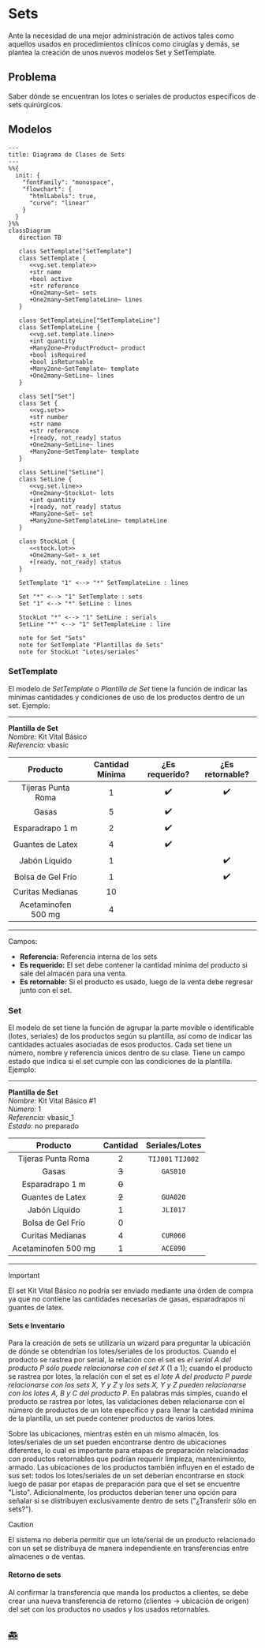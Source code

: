 # Sets

Ante la necesidad de una mejor administración de activos tales como aquellos usados en procedimientos clínicos como cirugías y demás, se plantea la creación de unos nuevos modelos Set y SetTemplate.

## Problema

Saber dónde se encuentran los lotes o seriales de productos específicos de sets quirúrgicos.

## Modelos

```mermaid
---
title: Diagrama de Clases de Sets
---
%%{
  init: {
    "fontFamily": "monospace",
    "flowchart": {
      "htmlLabels": true,
      "curve": "linear"
    }
  }
}%%
classDiagram
   direction TB

   class SetTemplate["SetTemplate"]
   class SetTemplate {
      <<vg.set.template>>
      +str name
      +bool active
      +str reference
      +One2many~Set~ sets
      +One2many~SetTemplateLine~ lines
   }

   class SetTemplateLine["SetTemplateLine"]
   class SetTemplateLine {
      <<vg.set.template.line>>
      +int quantity
      +Many2one~ProductProduct~ product
      +bool isRequired
      +bool isReturnable
      +Many2one~SetTemplate~ template
      +One2many~SetLine~ lines
   }

   class Set["Set"]
   class Set {
      <<vg.set>>
      +str number
      +str name
      +str reference
      +[ready, not_ready] status
      +One2many~SetLine~ lines
      +Many2one~SetTemplate~ template
   }

   class SetLine["SetLine"]
   class SetLine {
      <<vg.set.line>>
      +One2many~StockLot~ lots
      +int quantity
      +[ready, not_ready] status
      +Many2one~Set~ set
      +Many2one~SetTemplateLine~ templateLine
   }

   class StockLot {
      <<stock.lot>>
      +One2many~Set~ x_set
      +[ready, not_ready] status
   }

   SetTemplate "1" <--> "*" SetTemplateLine : lines
   
   Set "*" <--> "1" SetTemplate : sets
   Set "1" <--> "*" SetLine : lines

   StockLot "*" <--> "1" SetLine : serials
   SetLine "*" <--> "1" SetTemplateLine : line

   note for Set "Sets"
   note for SetTemplate "Plantillas de Sets"
   note for StockLot "Lotes/seriales"
```

### SetTemplate

El modelo de _SetTemplate_ o _Plantilla de Set_ tiene la función de indicar las mínimas cantidades y condiciones de uso de los productos dentro de un set. Ejemplo:

---

**Plantilla de Set**  
_Nombre:_ Kit Vital Básico  
_Referencia:_ vbasic

|      Producto       | Cantidad Mínima |   ¿Es requerido?   |   ¿Es retornable?    |
| :-----------------: | :-------------: | :----------------: | :----------------: |
| Tijeras Punta Roma  |        1        | :heavy_check_mark: | :heavy_check_mark: |
|        Gasas        |        5        | :heavy_check_mark: |                    |
|   Esparadrapo 1 m   |        2        | :heavy_check_mark: |                    |
|  Guantes de Latex   |        4        | :heavy_check_mark: |                    |
|    Jabón Líquido    |        1        |                    | :heavy_check_mark: |
|  Bolsa de Gel Frío  |        1        |                    | :heavy_check_mark: |
|  Curitas Medianas   |       10        |                    |                    |
| Acetaminofen 500 mg |        4        |                    |                    |

---

Campos:

- **Referencia:** Referencia interna de los sets
- **Es requerido:** El set debe contener la cantidad mínima del producto si sale del almacén para una venta.  
- **Es retornable:** Si el producto es usado, luego de la venta debe regresar junto con el set.

### Set

El modelo de set tiene la función de agrupar la parte movible o identificable (lotes, seriales) de los productos según su plantilla, así como de indicar las cantidades actuales asociadas de esos productos. Cada set tiene un número, nombre y referencia únicos dentro de su clase. Tiene un campo estado que indica si el set cumple con las condiciones de la plantilla. Ejemplo:

---

**Plantilla de Set**  
_Nombre:_ Kit Vital Básico #1  
_Número:_ 1  
_Referencia:_ vbasic\_1  
_Estado:_ no preparado

|      Producto       | Cantidad |  Seriales/Lotes   |
| :-----------------: | :------: | :---------------: |
| Tijeras Punta Roma  |    2     | `TIJ001` `TIJ002` |
|        Gasas        |  ~~3~~   |     `GAS010`      |
|   Esparadrapo 1 m   |  ~~0~~   |                   |
|  Guantes de Latex   |  ~~2~~   |     `GUA020`      |
|    Jabón Líquido    |    1     |     `JLI017`      |
|  Bolsa de Gel Frío  |    0     |                   |
|  Curitas Medianas   |    4     |     `CUR060`      |
| Acetaminofen 500 mg |    1     |     `ACE090`      |

---

> [!IMPORTANT]  
> El set Kit Vital Básico no podría ser enviado mediante una órden de compra ya que no contiene las cantidades necesarias de gasas, esparadrapos ni guantes de latex.

#### Sets e Inventario

Para la creación de sets se utilizaría un wizard para preguntar la ubicación de dónde se obtendrían los lotes/seriales de los productos. Cuando el producto se rastrea por serial, la relación con el set es _el serial A del producto P sólo puede relacionarse con el set X_ (1 a 1); cuando el producto se rastrea por lotes, la relación con el set es _el lote A del producto P puede relacionarse con los sets X, Y y Z_ y _los sets X, Y y Z pueden relacionarse con los lotes A, B y C del producto P_. En palabras más simples, cuando el producto se rastrea por lotes, las validaciones deben relacionarse con el número de productos de un lote específico y para llenar la cantidad mínima de la plantilla, un set puede contener productos de varios lotes.

Sobre las ubicaciones, mientras estén en un mismo almacén, los lotes/seriales de un set pueden encontrarse dentro de ubicaciones diferentes, lo cual es importante para etapas de preparación relacionadas con productos retornables que podrían requerir limpieza, mantenimiento, armado. Las ubicaciones de los productos también influyen en el estado de sus set: todos los lotes/seriales de un set deberían encontrarse en stock luego de pasar por etapas de preparación para que el set se encuentre "Listo". Adicionalmente, los productos deberían tener una opción para señalar si se distribuyen exclusivamente dentro de sets ("¿Transferir sólo en sets?").

> [!caution]
> El sistema no debería permitir que un lote/serial de un producto relacionado con un set se distribuya de manera independiente en transferencias entre almacenes o de ventas.

#### Retorno de sets

Al confirmar la transferencia que manda los productos a clientes, se debe crear una nueva transferencia de retorno (clientes -> ubicación de origen) del set con los productos no usados y los usados retornables.

## [:back:](README.md)
